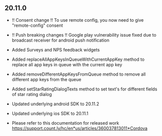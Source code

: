 ## 20.11.0
* !! Consent change !! To use remote config, you now need to give "remote-config" consent
* !! Push breaking changes !! Google play vulnerability issue fixed due to broadcast receiver for android push notification
* Added Surveys and NPS feedback widgets
* Added replaceAllAppKeysInQueueWithCurrentAppKey method to replace all app keys in queue with the current app key
* Added removeDifferentAppKeysFromQueue method to remove all different app keys from the queue
* Added setStarRatingDialogTexts method to set text's for different fields of star rating dialog
* Updated underlying android SDK to 20.11.2
* Updated underlying ios SDK to 20.11.1


* Please refer to this documentation for released work https://support.count.ly/hc/en*us/articles/360037813011*Cordova

